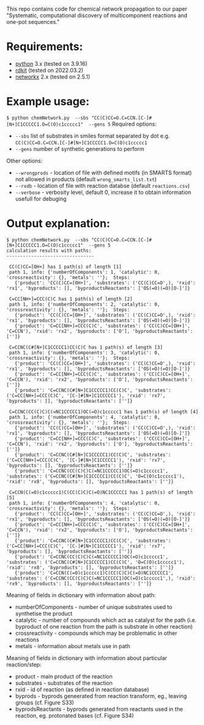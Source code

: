 This repo contains code for chemical network propagation to our paper "Systematic, computational discovery of multicomponent reactions and one-pot sequences."
# Requirements:
- [python](https://www.python.org/) 3.x (tested on 3.9.16)
- [rdkit](https://www.rdkit.org)  (tested on 2022.03.2)
- [networkx](https://networkx.org/) 2.x (tested on 2.5.1)
  
# Example usage:
`$ python chemNetwork.py  --sbs "CC(C)CC=O.C=CCN.[C-]#[N+]C1CCCCC1.O=C(O)c1ccccc1"  --gens 5`
Required options:
- `--sbs`  list of substrates in smiles format separated by dot e.g. `CC(C)CC=O.C=CCN.[C-]#[N+]C1CCCCC1.O=C(O)c1ccccc1`
- `--gens`  number of synthetic generations to perform

Other options:
- `--wrongprods` - location of file with defined motifs (in SMARTS format) not allowed in products (default `wrong_smarts_list.txt`)
- `--rxdb` - location of file with reaction databse (default `reactions.csv`)
- `--verbose` - verbosity level, default 0, increase it to obtain information usefull for debuging
  
# Output explanation:
```
$ python chemNetwork.py  --sbs "CC(C)CC=O.C=CCN.[C-]#[N+]C1CCCCC1.O=C(O)c1ccccc1"  --gens 5  
calculation results with paths:
--------------------------------

 CC(C)CC=[OH+] has 1 path(s) of length [1]
 path 1, info: {'numberOfComponents': 1, 'catalytic': 0, 'crossreactivity': {}, 'metals': ''};  Steps:
   {'product': 'CC(C)CC=[OH+]', 'substrates': ('CC(C)CC=O',), 'rxid': 'rx1', 'byproducts': [], 'byproductsReactants': ['OS(=O)(=O)[O-]']}

 C=CC[NH+]=CCC(C)C has 1 path(s) of length [2]
 path 1, info: {'numberOfComponents': 2, 'catalytic': 0, 'crossreactivity': {}, 'metals': ''};  Steps:
   {'product': 'CC(C)CC=[OH+]', 'substrates': ('CC(C)CC=O',), 'rxid': 'rx1', 'byproducts': [], 'byproductsReactants': ['OS(=O)(=O)[O-]']}
   {'product': 'C=CC[NH+]=CCC(C)C', 'substrates': ('CC(C)CC=[OH+]', 'C=CCN'), 'rxid': 'rx2', 'byproducts': ['O'], 'byproductsReactants': ['']}

 C=CCNC(C#[N+]C1CCCCC1)CC(C)C has 1 path(s) of length [3]
 path 1, info: {'numberOfComponents': 3, 'catalytic': 0, 'crossreactivity': {}, 'metals': ''};  Steps:
   {'product': 'CC(C)CC=[OH+]', 'substrates': ('CC(C)CC=O',), 'rxid': 'rx1', 'byproducts': [], 'byproductsReactants': ['OS(=O)(=O)[O-]']}
   {'product': 'C=CC[NH+]=CCC(C)C', 'substrates': ('CC(C)CC=[OH+]', 'C=CCN'), 'rxid': 'rx2', 'byproducts': ['O'], 'byproductsReactants': ['']}
   {'product': 'C=CCNC(C#[N+]C1CCCCC1)CC(C)C', 'substrates': ('C=CC[NH+]=CCC(C)C', '[C-]#[N+]C1CCCCC1'), 'rxid': 'rx7', 'byproducts': [], 'byproductsReactants': ['']}

 C=CCNC(CC(C)C)C(=NC1CCCCC1)OC(=O)c1ccccc1 has 1 path(s) of length [4]
 path 1, info: {'numberOfComponents': 4, 'catalytic': 0, 'crossreactivity': {}, 'metals': ''};  Steps:
   {'product': 'CC(C)CC=[OH+]', 'substrates': ('CC(C)CC=O',), 'rxid': 'rx1', 'byproducts': [], 'byproductsReactants': ['OS(=O)(=O)[O-]']}
   {'product': 'C=CC[NH+]=CCC(C)C', 'substrates': ('CC(C)CC=[OH+]', 'C=CCN'), 'rxid': 'rx2', 'byproducts': ['O'], 'byproductsReactants': ['']}
   {'product': 'C=CCNC(C#[N+]C1CCCCC1)CC(C)C', 'substrates': ('C=CC[NH+]=CCC(C)C', '[C-]#[N+]C1CCCCC1'), 'rxid': 'rx7', 'byproducts': [], 'byproductsReactants': ['']}
   {'product': 'C=CCNC(CC(C)C)C(=NC1CCCCC1)OC(=O)c1ccccc1', 'substrates': ('C=CCNC(C#[N+]C1CCCCC1)CC(C)C', 'O=C(O)c1ccccc1'), 'rxid': 'rx8', 'byproducts': [], 'byproductsReactants': ['']}

 C=CCN(C(=O)c1ccccc1)C(CC(C)C)C(=O)NC1CCCCC1 has 1 path(s) of length [5]
 path 1, info: {'numberOfComponents': 4, 'catalytic': 0, 'crossreactivity': {}, 'metals': ''};  Steps:
   {'product': 'CC(C)CC=[OH+]', 'substrates': ('CC(C)CC=O',), 'rxid': 'rx1', 'byproducts': [], 'byproductsReactants': ['OS(=O)(=O)[O-]']}
   {'product': 'C=CC[NH+]=CCC(C)C', 'substrates': ('CC(C)CC=[OH+]', 'C=CCN'), 'rxid': 'rx2', 'byproducts': ['O'], 'byproductsReactants': ['']}
   {'product': 'C=CCNC(C#[N+]C1CCCCC1)CC(C)C', 'substrates': ('C=CC[NH+]=CCC(C)C', '[C-]#[N+]C1CCCCC1'), 'rxid': 'rx7', 'byproducts': [], 'byproductsReactants': ['']}
   {'product': 'C=CCNC(CC(C)C)C(=NC1CCCCC1)OC(=O)c1ccccc1', 'substrates': ('C=CCNC(C#[N+]C1CCCCC1)CC(C)C', 'O=C(O)c1ccccc1'), 'rxid': 'rx8', 'byproducts': [], 'byproductsReactants': ['']}
   {'product': 'C=CCN(C(=O)c1ccccc1)C(CC(C)C)C(=O)NC1CCCCC1', 'substrates': ('C=CCNC(CC(C)C)C(=NC1CCCCC1)OC(=O)c1ccccc1',), 'rxid': 'rx9', 'byproducts': [], 'byproductsReactants': ['']}
```
Meaning of fields in dictionary with information about path:
- numberOfComponents - number of unique substrates used to synthetise the product
- catalytic - number of compounds which act as catalyst for the path (i.e. byproduct of one reaction from the path is substrate in other reaction)
- crossreactivity - compounds which may be problematic in other reactions
- metals - information about metals use in path

Meaning of fields in dictionary with information about particular reaction/step:
- product - main product of the reaction
- substrates - substrates of the reaction
- rxid - id of reaction (as defined in reaction database)
- byprods - byprods geneerated from reaction transform, eg., leaving groups (cf. Figure S33)
- byprodsReactants - byprods generated from reactants used in the reaction, eg. protonated bases (cf. Figure S34)

